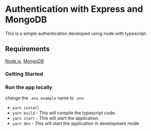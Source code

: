 # Authentication with Express and MongoDB

This is a simple authentication developed using node with typescript

## Requirements

[Node.js](https://nodejs.org/en/), [MongoDB](https://www.mongodb.com/try/download)

### Getting Started

### Run the app locally

change the `.env.example` name to `.env`

- `yarn install`
- `yarn build` - This will compile the typescript code.
- `yarn start` - This will start the application.
- `yarn dev` - This will start the application in development mode
